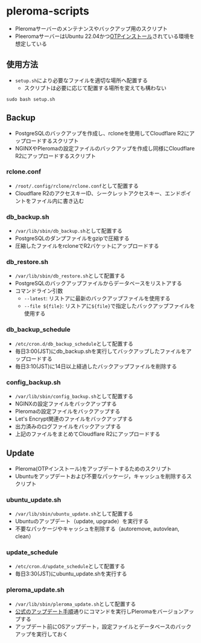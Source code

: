 # pleroma-scripts
- Pleromaサーバーのメンテナンスやバックアップ用のスクリプト
- PleeromaサーバーはUbuntu 22.04かつ[OTPインストール](https://docs-develop.pleroma.social/backend/installation/otp_en/)されている環境を想定している
## 使用方法
- `setup.sh`により必要なファイルを適切な場所へ配置する
    - スクリプトは必要に応じて配置する場所を変えても構わない
```shell
sudo bash setup.sh
```

## Backup
- PostgreSQLのバックアップを作成し、rcloneを使用してCloudflare R2にアップロードするスクリプト
- NGINXやPleromaの設定ファイルのバックアップを作成し同様にCloudflare R2にアップロードするスクリプト
### rclone.conf
- `/root/.config/rclone/rclone.conf`として配置する
- Cloudflare R2のアクセスキーID、シークレットアクセスキー、エンドポイントをファイル内に書き込む
### db_backup.sh
- `/var/lib/sbin/db_backup.sh`として配置する
- PostgreSQLのダンプファイルをgzipで圧縮する
- 圧縮したファイルをrcloneでR2バケットにアップロードする
### db_restore.sh
- `/var/lib/sbin/db_restore.sh`として配置する
- PostgreSQLのバックアップファイルからデータベースをリストアする
- コマンドライン引数
    - `--latest`: リストアに最新のバックアップファイルを使用する
    - `--file ${file}`: リストアに`${file}`で指定したバックアップファイルを使用する
### db_backup_schedule
- `/etc/cron.d/db_backup_schedule`として配置する
- 毎日3:00(JST)にdb_backup.shを実行してバックアップしたファイルをアップロードする
- 毎日3:10(JST)に14日以上経過したバックアップファイルを削除する
### config_backup.sh
- `/var/lib/sbin/config_backup.sh`として配置する
- NGINXの設定ファイルをバックアップする
- Pleromaの設定ファイルをバックアップする
- Let's Encrypt関連のファイルをバックアップする
- 出力済みのログファイルをバックアップする
- 上記のファイルをまとめてCloudflare R2にアップロードする

## Update
- Pleroma(OTPインストール)をアップデートするためのスクリプト
- Ubuntuをアップデートおよび不要なパッケージ，キャッシュを削除するスクリプト
### ubuntu_update.sh
- `/var/lib/sbin/ubuntu_update.sh`として配置する
- Ubuntuのアップデート（update, upgrade）を実行する
- 不要なパッケージやキャッシュを削除する（autoremove, autovlean, clean）
### update_schedule
- `/etc/cron.d/update_schedule`として配置する
- 毎日3:30(JST)にubuntu_update.shを実行する
### pleroma_update.sh
- `/var/lib/sbin/pleroma_update.sh`として配置する
- [公式のアップデート手順](https://docs-develop.pleroma.social/backend/administration/updating/)通りにコマンドを実行しPleromaをバージョンアップする
- アップデート前にOSアップデート，設定ファイルとデータベースのバックアップを実行しておく
